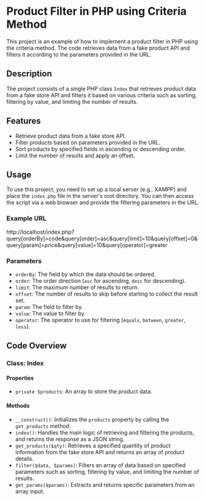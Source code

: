 # Product Filter in PHP using Criteria Method

This project is an example of how to implement a product filter in PHP using the criteria method. The code retrieves data from a fake product API and filters it according to the parameters provided in the URL.

## Description

The project consists of a single PHP class `Index` that retrieves product data from a fake store API and filters it based on various criteria such as sorting, filtering by value, and limiting the number of results.

## Features

- Retrieve product data from a fake store API.
- Filter products based on parameters provided in the URL.
- Sort products by specified fields in ascending or descending order.
- Limit the number of results and apply an offset.

## Usage

To use this project, you need to set up a local server (e.g., XAMPP) and place the `index.php` file in the server's root directory. You can then access the script via a web browser and provide the filtering parameters in the URL.

### Example URL

http://localhost/index.php?query[orderBy]=code&query[order]=asc&query[limit]=10&query[offset]=0&query[param]=price&query[value]=10&query[operator]=greater


### Parameters

- `orderBy`: The field by which the data should be ordered.
- `order`: The order direction (`asc` for ascending, `desc` for descending).
- `limit`: The maximum number of results to return.
- `offset`: The number of results to skip before starting to collect the result set.
- `param`: The field to filter by.
- `value`: The value to filter by.
- `operator`: The operator to use for filtering (`equals`, `between`, `greater`, `less`).

## Code Overview

### Class: Index

#### Properties

- `private $products`: An array to store the product data.

#### Methods

- `__construct()`: Initializes the `products` property by calling the `get_products` method.
- `index()`: Handles the main logic of retrieving and filtering the products, and returns the response as a JSON string.
- `get_products($qty)`: Retrieves a specified quantity of product information from the fake store API and returns an array of product details.
- `filter($data, $params)`: Filters an array of data based on specified parameters such as sorting, filtering by value, and limiting the number of results.
- `get_params($params)`: Extracts and returns specific parameters from an array input.

